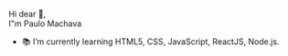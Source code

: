  Hi dear 👋, <br/>
 I"m Paulo Machava

- 📚 I’m currently learning HTML5, CSS, JavaScript, ReactJS, Node.js.



